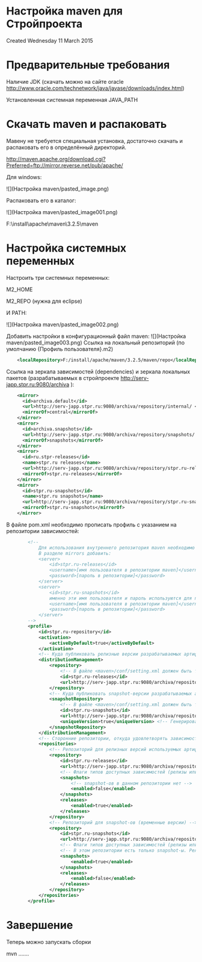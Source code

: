 # Настройка maven для Стройпроекта
Created Wednesday 11 March 2015

Предварительные требования
==========================

Наличие JDK (скачать можно на сайте oracle http://www.oracle.com/technetwork/java/javase/downloads/index.html)

Установленная системная переменная JAVA_PATH


Скачать maven и распаковать
===========================

Мавену не требуется специальная установка, достаточно скачать и распаковать его в определённый директорий.

http://maven.apache.org/download.cgi?Preferred=ftp://mirror.reverse.net/pub/apache/
	
Для windows:
	
![](Настройка maven/pasted_image.png)

Распаковать его в каталог:

![](Настройка maven/pasted_image001.png)

F:\install\apache\maven\3.2.5\maven
	


Настройка системных переменных
==============================

Настроить три системных переменных:

M2_HOME

M2_REPO (нужна для eclipse)

И PATH:

![](Настройка maven/pasted_image002.png)

Добавить настройки в конфигурационный файл maven:
![](Настройка maven/pasted_image003.png)
Ссылка на локальный репозиторий (по умолчанию {Профиль пользователя}\.m2)

```xml
	<localRepository>F:/install/apache/maven/3.2.5/maven/repo</localRepository>
```

Ссылка на зеркала зависимостей (dependencies) и зеркала локальных пакетов (разрабатываемых в стройпроекте http://serv-japp.stpr.ru:9080/archiva ):

```xml
	<mirror>
	  <id>archiva.default</id>
	  <url>http://serv-japp.stpr.ru:9080/archiva/repository/internal/ </url>
	  <mirrorOf>central</mirrorOf>
	</mirror>
	<mirror>
	  <id>archiva.snapshots</id>
	  <url>http://serv-japp.stpr.ru:9080/archiva/repository/snapshots/ </url>
	  <mirrorOf>snapshots</mirrorOf>
	</mirror>
	<mirror>
	  <id>ru.stpr-releases</id>
      <name>stpr.ru releases</name>
	  <url>http://serv-japp.stpr.ru:9080/archiva/repository/stpr.ru-releases/ </url>
	  <mirrorOf>stpr.ru-releases</mirrorOf>
	</mirror>
	<mirror>
	  <id>stpr.ru-snapshots</id>
      <name>stpr.ru snapshots</name>
	  <url>http://serv-japp.stpr.ru:9080/archiva/repository/stpr.ru-snapshots/ </url>
	  <mirrorOf>stpr.ru-snapshots</mirrorOf>
	</mirror>
```

В файле pom.xml необходимо прописать профиль с указанием на репозитории зависимостей:

```xml
        <!--
            Для использования внутреннего репозитория maven необходимо выполнить настройку <maven>/conf/settings.xml
            В разделе mirrors добавить:
            <server>
                <id>stpr.ru-releases</id>
                <username>[имя пользователя в репозитории maven]</username>
                <password>[пароль в репозитории]</password>
            </server>
            <server>
                <id>stpr.ru-snapshots</id>
                именно эти имя пользователя и пароль используются для публикации snapshot-а во внутреннем репозитории
                <username>[имя пользователя в репозитории maven]</username>
                <password>[пароль в репозитории]</password>
            </server>
        -->
        <profile>
            <id>stpr.ru-repository</id>
            <activation>
                <activeByDefault>true</activeByDefault>
            </activation>
            <!-- Куда публиковать релизные версии разрабатываемых артифактов -->
            <distributionManagement>
                <repository>
                    <!-- В файле <maven>/conf/setting.xml должен быть такой же <servers>/<server><id>-шник с именем и паролем пользователя с правами на добавление -->
                    <id>stpr.ru-releases</id>
                    <url>http://serv-japp.stpr.ru:9080/archiva/repository/stpr.ru-releases/</url>
                </repository>
                <!-- Куда публиковать snapshot-версии разрабатываемых артифактов. Команда для публикации "mvn deploy" -->
                <snapshotRepository>
                    <!-- В файле <maven>/conf/setting.xml должен быть такой же <servers>/<server><id>-шник с именем и паролем пользователя с правами на добавление -->
                    <id>stpr.ru-snapshots</id>
                    <url>http://serv-japp.stpr.ru:9080/archiva/repository/stpr.ru-snapshots/</url>
                    <uniqueVersion>true</uniqueVersion> <!-- Генерировать уникальный идентификатор snapshot-а при каждом "mvn deploy". При применении можно указать конкретный snapshot (если нужно) -->
                </snapshotRepository>
            </distributionManagement>
            <!-- Сторонние репозитории, откуда удовлетворять зависимости, плагины, а также опубликованные артификаты-->
            <repositories>
                <!-- Репозиторий для релизных версий используемых артифактов (для разрешения зависимостей проекта) -->
                <repository>
                    <id>stpr.ru-releases</id>
                    <url>http://serv-japp.stpr.ru:9080/archiva/repository/stpr.ru-releases/</url>
                    <!-- Флаги типов доступных зависимостей (релизы или snapshot-ы) -->
                    <snapshots>
                        <!-- snapshot-ов в данном репозитории нет -->
                        <enabled>false</enabled>
                    </snapshots>
                    <releases>
                        <enabled>true</enabled>
                    </releases>
                </repository>
                <!-- Репозиторий для snapshot-ов (временные версии) -->
                <repository>
                    <id>stpr.ru-snapshots</id>
                    <url>http://serv-japp.stpr.ru:9080/archiva/repository/stpr.ru-snapshots/</url>
                    <!-- Флаги типов доступных зависимостей (релизы или snapshot-ы) -->
                    <!-- В этом репозитории есть только snapshot-ы. Релизов нет -->
                    <snapshots>
                        <enabled>true</enabled>
                    </snapshots>
                    <releases>
                        <enabled>false</enabled>
                    </releases>
                </repository>
            </repositories>
        </profile>
```

Завершение
==========

Теперь можно запускать сборки

mvn .......